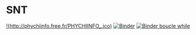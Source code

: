 # SNT
[!(http://phychiinfo.free.fr/PHYCHIINFO_.ico)](http://phychiinfo.free.fr)
[![Binder](https://mybinder.org/badge_logo.svg)](https://mybinder.org/v2/gh/lthumser/SNT/master)
[![Binder boucle while](https://mybinder.org/badge_logo.svg)](https://mybinder.org/v2/gh/lthumser/SNT/master?filepath=boucle%20while.ipynb)
